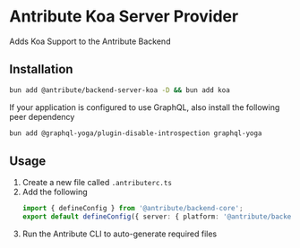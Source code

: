 # Antribute Koa Server Provider

Adds Koa Support to the Antribute Backend

## Installation

```bash
bun add @antribute/backend-server-koa -D && bun add koa
```

If your application is configured to use GraphQL, also install the following peer dependency

```bash
bun add @graphql-yoga/plugin-disable-introspection graphql-yoga
```

## Usage

1. Create a new file called `.antributerc.ts`
1. Add the following
   ```typescript
   import { defineConfig } from '@antribute/backend-core';
   export default defineConfig({ server: { platform: '@antribute/backend-server-koa' } });
   ```
1. Run the Antribute CLI to auto-generate required files
